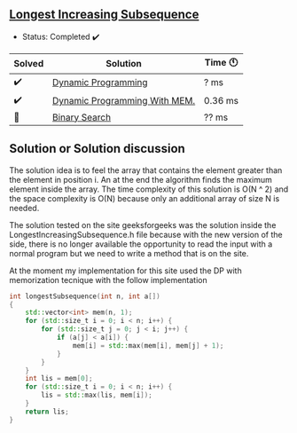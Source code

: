 ## [Longest Increasing Subsequence](https://leetcode.com/problems/longest-increasing-subsequence/)

- Status: Completed :heavy_check_mark:

Solved | Solution | Time :clock11: |
--- | --- | --- |
:heavy_check_mark:  | [Dynamic Programming](#TODO) | ? ms |
:heavy_check_mark:  | [Dynamic Programming With MEM.](https://practice.geeksforgeeks.org/viewSol.php?subId=ce0198ae1ceb98f49ff5be968bdedeca&pid=701428&user=vpalazzo1) | 0.36 ms |
:construction:      | [Binary Search](#TODO) | ?? ms |

## Solution or Solution discussion

The solution idea is to feel the array that contains the element greater than the element in position i.
An at the end the algorithm finds the maximum element inside the array.
The time complexity of this solution is O(N ^ 2) and the space complexity is O(N) because only an additional array of size N is needed.

The solution tested on the site geeksforgeeks was the solution inside the LongestIncreasingSubsequence.h file because with the new version
of the side, there is no longer available the opportunity to read the input with a normal program but we need to write a method that is on the
site.

At the moment my implementation for this site used the DP with memorization tecnique with the follow implementation

```c++
int longestSubsequence(int n, int a[])
{
    std::vector<int> mem(n, 1);
    for (std::size_t i = 0; i < n; i++) {
        for (std::size_t j = 0; j < i; j++) {
            if (a[j] < a[i]) {
                mem[i] = std::max(mem[i], mem[j] + 1);
            }
        }
    }
    int lis = mem[0];
    for (std::size_t i = 0; i < n; i++) {
        lis = std::max(lis, mem[i]);
    }
    return lis;
}
```
